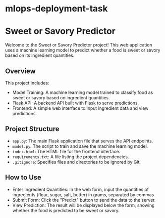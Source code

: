 # mlops-deployment-task

# Sweet or Savory Predictor
Welcome to the Sweet or Savory Predictor project! This web application uses a machine learning model to predict whether a food is sweet or savory based on its ingredient quantities.

## Overview
This project includes:
- Model Training: A machine learning model trained to classify food as sweet or savory based on ingredient quantities.
- Flask API: A backend API built with Flask to serve predictions.
- Frontend: A simple web interface to input ingredient data and view predictions.

## Project Structure
- `app.py`: The main Flask application file that serves the API endpoints.
- `model.py`: The script to train and save the machine learning model.
- `index.html`: The HTML file for the frontend interface.
- `requirements.txt`: A file listing the project dependencies.
- `.gitignore`: Specifies files and directories to be ignored by Git.

## How to Use
- Enter Ingredient Quantities: In the web form, input the quantities of ingredients (flour, sugar, salt, butter) in grams, separated by commas.
- Submit Form: Click the "Predict" button to send the data to the server.
- View Prediction: The result will be displayed below the form, showing whether the food is predicted to be sweet or savory.
